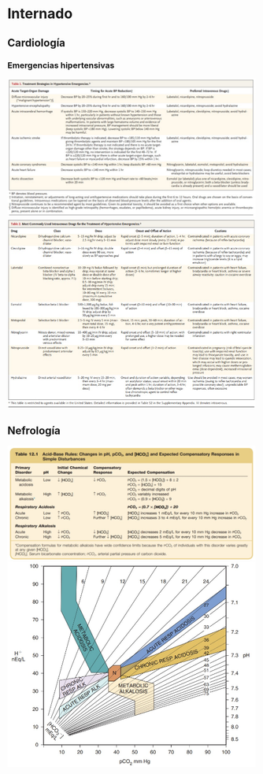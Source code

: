 # Internado
## Cardiología
### Emergencias hipertensivas
![estrategias de tto emergencias HTA](/cardiologia/tto_emergencias_hta.jpeg)
![fcos emergencias HTA](/cardiologia/fcos_emergencias_hta.jpeg)


## Nefrología
![compensaciones acido base](/nefrologia/acid_base_compensation_rules.jpeg)
![mapa acido base](/nefrologia/acid_base_map.jpeg)
